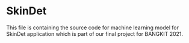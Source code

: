 # SkinDet

This file is containing the source code for machine learning model for SkinDet application which is part of our final project for BANGKIT 2021.
